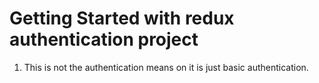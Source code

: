# Getting Started with redux authentication project

1. This is not the authentication means on it is just basic authentication.
